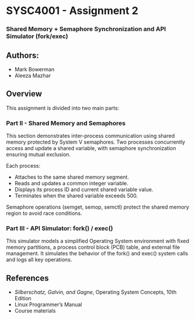 # **SYSC4001 - Assignment 2**
### Shared Memory + Semaphore Synchronization and API Simulator (fork/exec)

## Authors:
- Mark Bowerman
- Aleeza Mazhar

## Overview
This assignment is divided into two main parts:

### Part II - Shared Memory and Semaphores

This section demonstrates inter-process communication using shared memory protected by System V semaphores.
Two processes concurrently access and update a shared variable, with semaphore synchronization ensuring mutual exclusion.

Each process:
- Attaches to the same shared memory segment.
- Reads and updates a common integer variable.
- Displays its process ID and current shared variable value.
- Terminates when the shared variable exceeds 500.

Semaphore operations (semget, semop, semctl) protect the shared memory region to avoid race conditions.

### Part III - API Simulator: fork() / exec()

This simulator models a simplified Operating System environment with fixed memory partitions, a process control block (PCB) table, and external file management.
It simulates the behavior of the fork() and exec() system calls and logs all key operations.

## References

- *Silberschatz, Galvin, and Gagne*, Operating System Concepts, 10th Edition
- Linux Programmer’s Manual
- Course materials 
